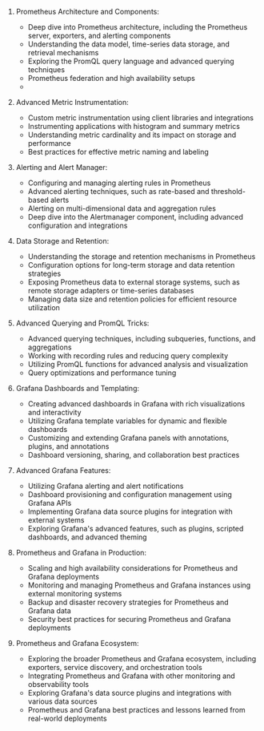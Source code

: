 
1.  Prometheus Architecture and Components:
    -   Deep dive into Prometheus architecture, including the Prometheus server, exporters, and alerting components
    -   Understanding the data model, time-series data storage, and retrieval mechanisms
    -   Exploring the PromQL query language and advanced querying techniques
    -   Prometheus federation and high availability setups
    -
1.  Advanced Metric Instrumentation:
    -   Custom metric instrumentation using client libraries and integrations
    -   Instrumenting applications with histogram and summary metrics
    -   Understanding metric cardinality and its impact on storage and performance
    -   Best practices for effective metric naming and labeling
    
1.  Alerting and Alert Manager:
    -   Configuring and managing alerting rules in Prometheus
    -   Advanced alerting techniques, such as rate-based and threshold-based alerts
    -   Alerting on multi-dimensional data and aggregation rules
    -   Deep dive into the Alertmanager component, including advanced configuration and integrations
    
1.  Data Storage and Retention:
    -   Understanding the storage and retention mechanisms in Prometheus
    -   Configuration options for long-term storage and data retention strategies
    -   Exposing Prometheus data to external storage systems, such as remote storage adapters or time-series databases
    -   Managing data size and retention policies for efficient resource utilization
    
1.  Advanced Querying and PromQL Tricks:
    -   Advanced querying techniques, including subqueries, functions, and aggregations
    -   Working with recording rules and reducing query complexity
    -   Utilizing PromQL functions for advanced analysis and visualization
    -   Query optimizations and performance tuning
    
1.  Grafana Dashboards and Templating:
    -   Creating advanced dashboards in Grafana with rich visualizations and interactivity
    -   Utilizing Grafana template variables for dynamic and flexible dashboards
    -   Customizing and extending Grafana panels with annotations, plugins, and annotations
    -   Dashboard versioning, sharing, and collaboration best practices
    
1.  Advanced Grafana Features:
    -   Utilizing Grafana alerting and alert notifications
    -   Dashboard provisioning and configuration management using Grafana APIs
    -   Implementing Grafana data source plugins for integration with external systems
    -   Exploring Grafana's advanced features, such as plugins, scripted dashboards, and advanced theming
    
1.  Prometheus and Grafana in Production:
    -   Scaling and high availability considerations for Prometheus and Grafana deployments
    -   Monitoring and managing Prometheus and Grafana instances using external monitoring systems
    -   Backup and disaster recovery strategies for Prometheus and Grafana data
    -   Security best practices for securing Prometheus and Grafana deployments
    
1.  Prometheus and Grafana Ecosystem:
    -   Exploring the broader Prometheus and Grafana ecosystem, including exporters, service discovery, and orchestration tools
    -   Integrating Prometheus and Grafana with other monitoring and observability tools
    -   Exploring Grafana's data source plugins and integrations with various data sources
    -   Prometheus and Grafana best practices and lessons learned from real-world deployments